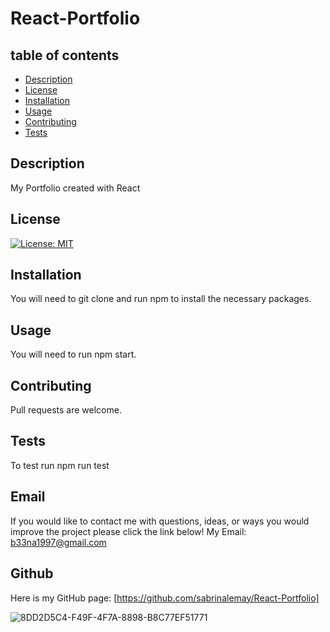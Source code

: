 # React-Portfolio
## table of contents
- [Description](#description)
- [License](#license)
- [Installation](#installation)
- [Usage](#usage)
- [Contributing](#contibuting)
- [Tests](#tests)
## Description
My Portfolio created with React
## License
[![License: MIT](https://img.shields.io/badge/License-MIT-yellow.svg)](https://opensource.org/licenses/MIT)
## Installation
You will need to git clone and run npm to install the necessary packages.
## Usage
You will need to run npm start.
## Contributing
Pull requests are welcome.
## Tests
To test run npm run test
## Email
If you would like to contact me with questions, ideas, or ways you would improve the project please click the link below!
  My Email: [b33na1997@gmail.com](mailto:b33na1997@gmail.com)
## Github
Here is my GitHub page: [https://github.com/sabrinalemay/React-Portfolio]


![8DD2D5C4-F49F-4F7A-8898-B8C77EF51771](https://user-images.githubusercontent.com/103804456/190884543-3e91ed8d-8106-4d90-9afa-016f6ba08c1a.jpeg)
